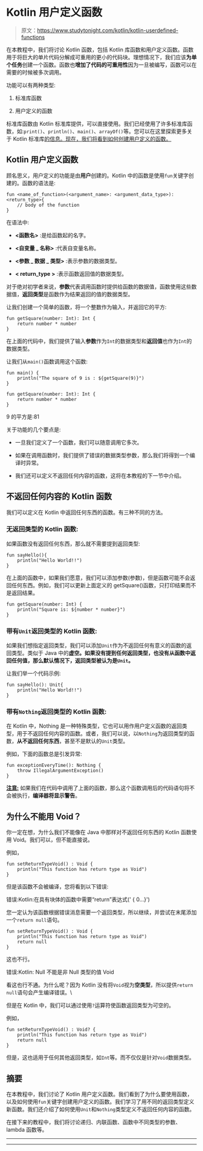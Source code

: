 # Kotlin 用户定义函数

> 原文：<https://www.studytonight.com/kotlin/kotlin-userdefined-functions>

在本教程中，我们将讨论 Kotlin 函数，包括 Kotlin 库函数和用户定义函数。函数用于将巨大的单片代码分解成可重用的更小的代码块。理想情况下，我们应该**为单个任务**创建一个函数。函数也**增加了代码的可重用性**因为一旦被编写，函数可以在需要的时候被多次调用。

功能可以有两种类型:

1.  标准库函数

2.  用户定义的函数

标准库函数由 Kotlin 标准库提供，可以直接使用。我们已经使用了许多标准库函数，如:`print()`、`println()`、`main()`、`arrayOf()`等。您可以在这里探索更多关于 Kotlin 标准库[的信息。现在，我们将看到如何创建用户定义的函数。](https://kotlinlang.org/api/latest/jvm/stdlib/)

## Kotlin 用户定义函数

顾名思义，用户定义的功能是由**用户**创建的。Kotlin 中的函数是使用`fun`关键字创建的。函数的语法是:

```
fun <name_of_function>(<argument_name>: <argument_data_type>):<return_type>{
    // body of the function
}
```

在语法中:

*   **<函数名>** :是给函数起的名字。

*   **<自变量 _ 名称>** :代表自变量名称。

*   **<参数 _ 数据 _ 类型>** :表示参数的数据类型。

*   **< return_type >** :表示函数返回值的数据类型。

对于绝对初学者来说，**参数**代表调用函数时提供给函数的数据值，函数使用这些数据值，**返回类型**是函数作为结果返回的值的数据类型。

让我们创建一个简单的函数，将一个整数作为输入，并返回它的平方:

```
fun getSquare(number: Int): Int {
    return number * number
}
```

在上面的代码中，我们提供了输入**参数**作为`Int`的数据类型和**返回值**也作为`Int`的数据类型。

让我们从`main()`函数调用这个函数:

```
fun main() {
    println("The square of 9 is : ${getSquare(9)}")
}

fun getSquare(number: Int): Int {
    return number * number
}
```

9 的平方是:81

关于功能的几个要点是:

*   一旦我们定义了一个函数，我们可以随意调用它多次。

*   如果在调用函数时，我们提供了错误的数据类型参数，那么我们将得到一个编译时异常。

*   我们还可以定义不返回任何内容的函数，这将在本教程的下一节中介绍。

## 不返回任何内容的 Kotlin 函数

我们可以定义在 Kotlin 中返回任何东西的函数。有三种不同的方法。

### 无返回类型的 Kotlin 函数:

如果函数没有返回任何东西，那么就不需要提到返回类型:

```
fun sayHello(){
    println("Hello World!!")
}
```

在上面的函数中，如果我们愿意，我们可以添加参数(参数)，但是函数可能不会返回任何东西。例如，我们可以更新上面定义的 getSquare()函数，只打印结果而不是返回结果。

```
fun getSquare(number: Int) {
    println("Square is: ${number * number}")
}
```

### 带有`Unit`返回类型的 Kotlin 函数:

如果我们想指定返回类型，我们可以添加`Unit`作为不返回任何有意义的函数的返回类型。类似于 Java 中的**虚空。如果没有提到任何返回类型，也没有从函数中返回任何值，那么默认情况下，返回类型被认为是`Unit`。**

让我们举一个代码示例:

```
fun sayHello(): Unit{
    println("Hello World!!")
}
```

### 带有`Nothing`返回类型的 Kotlin 函数:

在 Kotlin 中，Nothing 是一种特殊类型，它也可以用作用户定义函数的返回类型，用于不返回任何内容的函数。或者，我们可以说，以`Nothing`为返回类型的函数，**从不返回任何东西**，甚至不是默认的`Unit`类型。

例如，下面的函数总是引发异常:

```
fun exceptionEveryTime(): Nothing {
    throw IllegalArgumentException()
}
```

<u>**注意:**</u> 如果我们在代码中调用了上面的函数，那么这个函数调用后的代码语句将不会被执行，**编译器将显示警告**。

## 为什么不能用 Void？

你一定在想，为什么我们不能像在 Java 中那样对不返回任何东西的 Kotlin 函数使用 Void。我们可以，但不能直接说。

例如，

```
fun setReturnTypeVoid() : Void {
    println("This function has return type as Void")
}
```

但是该函数不会被编译，您将看到以下错误:

错误:Kotlin:在具有块体的函数中需要“return”表达式(' { 0...}')

您一定认为该函数根据错误消息需要一个返回类型，所以继续，并尝试在末尾添加一个`return null`语句。

```
fun setReturnTypeVoid() : Void {
    println("This function has return type as Void")
    return null
}
```

这也不行。

错误:Kotlin: Null 不能是非 Null 类型的值 Void

看这也行不通。为什么呢？因为 Kotlin 没有将`Void`视为**空类型**，所以提供`return null`语句会产生编译错误。\

但是在 Kotlin 中，我们可以通过使用`?`运算符使函数返回类型为可空的。

例如，

```
fun setReturnTypeVoid() : Void? {
    println("This function has return type as Void")
    return null
}
```

但是，这也适用于任何其他返回类型，如`Int`等。而不仅仅是针对`Void`数据类型。

## 摘要

在本教程中，我们讨论了 Kotlin 用户定义函数。我们看到了为什么要使用函数，以及如何使用`fun`关键字创建用户定义的函数。我们学习了用不同的返回类型定义新函数。我们还介绍了如何使用`Unit`和`Nothing`类型定义不返回任何内容的函数。

在接下来的教程中，我们将讨论递归、内联函数、函数中不同类型的参数、lambda 函数等。

* * *

* * *